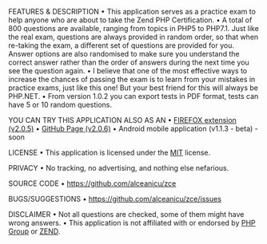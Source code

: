 FEATURES & DESCRIPTION
•    This application serves as a practice exam to help anyone who are about to take the Zend PHP Certification.
•    A total of 800 questions are available, ranging from topics in PHP5 to PHP7.1. Just like the real exam, questions are always provided in random order, so that when re-taking the exam, a different set of questions are provided for you. Answer options are also randomised to make sure you understand the correct answer rather than the order of answers during the next time you see the question again.
•    I believe that one of the most effective ways to increase the chances of passing the exam is to learn from your mistakes in practice exams, just like this one! But your best friend for this will always be PHP.NET.
•    From version 1.0.2 you can export tests in PDF format, tests can have 5 or 10 random questions.

YOU CAN TRY THIS APPLICATION ALSO AS AN
•    [FIREFOX extension (v2.0.5)](https://addons.mozilla.org/ro/firefox/addon/php-zend-certification-exam/)
•    [GitHub Page (v2.0.6)](https://alceanicu.github.io/zce/)
•    Android mobile application (v1.1.3 - beta) - soon

LICENSE
•    This application is licensed under the [MIT](https://github.com/alceanicu/zce/blob/master/LICENSE.md) license.

PRIVACY
•    No tracking, no advertising, and nothing else nefarious.

SOURCE CODE
•    https://github.com/alceanicu/zce

BUGS/SUGGESTIONS
•    https://github.com/alceanicu/zce/issues

DISCLAIMER
•    Not all questions are checked, some of them might have wrong answers.
•    This application is not affiliated with or endorsed by [PHP Group](https://www.php.net/) or [ZEND](https://www.zend.com/en).
